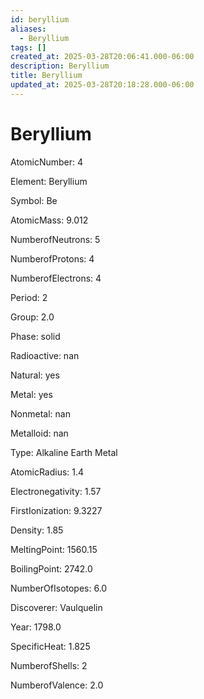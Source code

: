 ```yaml
---
id: beryllium
aliases:
  - Beryllium
tags: []
created_at: 2025-03-28T20:06:41.000-06:00
description: Beryllium
title: Beryllium
updated_at: 2025-03-28T20:18:28.000-06:00
---
```


# Beryllium

AtomicNumber: 4

Element: Beryllium

Symbol: Be

AtomicMass: 9.012

NumberofNeutrons: 5

NumberofProtons: 4

NumberofElectrons: 4

Period: 2

Group: 2.0

Phase: solid

Radioactive: nan

Natural: yes

Metal: yes

Nonmetal: nan

Metalloid: nan

Type: Alkaline Earth Metal

AtomicRadius: 1.4

Electronegativity: 1.57

FirstIonization: 9.3227

Density: 1.85

MeltingPoint: 1560.15

BoilingPoint: 2742.0

NumberOfIsotopes: 6.0

Discoverer: Vaulquelin

Year: 1798.0

SpecificHeat: 1.825

NumberofShells: 2

NumberofValence: 2.0
